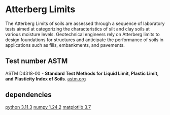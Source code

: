 # Atterberg Limits
The Atterberg Limits of soils are assessed through a sequence of laboratory tests aimed at categorizing the characteristics of silt and clay soils at various moisture levels. Geotechnical engineers rely on Atterberg limits to design foundations for structures and anticipate the performance of soils in applications such as fills, embankments, and pavements.



## Test number  ASTM 

ASTM D4318-00 -  **Standard Test Methods for Liquid Limit, Plastic Limit, and Plasticity Index of Soils**.
[astm.org](https://www.astm.org/d4318-17e01.html)



## dependencies
[python 3.11.3](https://www.python.org/)
[numpy 1.24.2](https://www.numpy.org/)
[matplotlib 3.7](https://matplotlib.org/)

